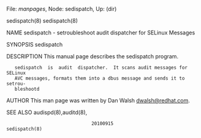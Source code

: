 File: *manpages*,  Node: sedispatch,  Up: (dir)

sedispatch(8)                                                    sedispatch(8)



NAME
       sedispatch - setroubleshoot audit dispatcher for SELinux Messages


SYNOPSIS
       sedispatch


DESCRIPTION
       This manual page describes the sedispatch program.

       sedispatch  is  audit  dispatcher.  It scans audit messages for SELinux
       AVC messages, formats them into a dbus message and sends it to  setrou‐
       bleshootd

AUTHOR
       This man page was written by Dan Walsh <dwalsh@redhat.com>.


SEE ALSO
       audispd(8),auditd(8),



                                   20100915                      sedispatch(8)
